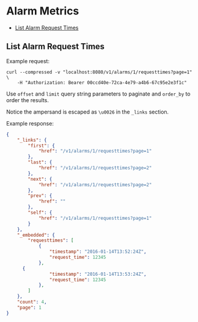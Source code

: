 # Alarm Metrics

* [List Alarm Request Times](#list-alarm-request-times)

## List Alarm Request Times

Example request:

```
curl --compressed -v "localhost:8080/v1/alarms/1/requesttimes?page=1" \
	-H "Authorization: Bearer 00ccd40e-72ca-4e79-a4b6-67c95e2e3f1c"
```

Use `offset` and `limit` query string parameters to paginate and `order_by` to order the results.

Notice the ampersand is escaped as `\u0026` in the `_links` section.

Example response:

```json
{
	"_links": {
		"first": {
			"href": "/v1/alarms/1/requesttimes?page=1"
		},
		"last": {
			"href": "/v1/alarms/1/requesttimes?page=2"
		},
		"next": {
			"href": "/v1/alarms/1/requesttimes?page=2"
		},
		"prev": {
			"href": ""
		},
		"self": {
			"href": "/v1/alarms/1/requesttimes?page=1"
		}
	},
	"_embedded": {
		"requesttimes": [
			{
				"timestamp": "2016-01-14T13:52:24Z",
				"request_time": 12345
			},
      {
				"timestamp": "2016-01-14T13:53:24Z",
				"request_time": 12345
			},
		]
	},
	"count": 4,
	"page": 1
}
```
